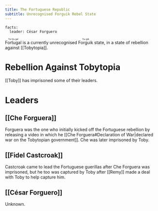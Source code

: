 ```yaml
---
title: The Fortuguese Republic
subtitle: Unrecognised Forguik Rebel State
---
```


```infobox-nation
facts:
  leader: César Forguero
```

<ruby>Fortugal<rt>ˈfɔr.tʃʊ.gəl</rt></ruby> is a currently unrecognised <ruby>Forguik<rt>ˈfɔɹ.gɪk</rt></ruby> state, in a state of rebellion against [[Tobytopia]].

# Rebellion Against Tobytopia
[[Toby]] has imprisoned some of their leaders.

# Leaders

## [[Che Forguera]]
Forguera was the one who initially kicked off the Fortuguese rebellion by releasing a video in which he [[Che Forguera#Declaration of War|declared war on the Tobytopian government]]. Che was later imprisoned by Toby.

## [[Fidel Castcroak]]
Castcroak came to lead the Fortuguese guerillas after Che Forguera was imprisoned, but he too was captured by Toby after [[Remy]] made a deal with Toby to help capture him.

## [[César Forguero]]
Unknown.
